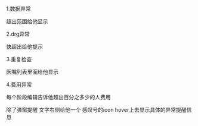 1.数据异常

超出范围给他显示

2.drg异常

快超出给他提示 

3.重复检查

医嘱列表里面给他显示

4.费用异常

每个阶段编辑告诉他超出百分之多少的人费用





除了弹窗提醒 文字右侧给他一个 感叹号的icon hover上去显示具体的异常提醒信息
